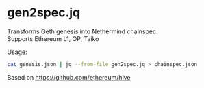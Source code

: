 # gen2spec.jq

Transforms Geth genesis into Nethermind chainspec.
<br>Supports Ethereum L1, OP, Taiko

Usage:

```sh
cat genesis.json | jq --from-file gen2spec.jq > chainspec.json
```

Based on https://github.com/ethereum/hive